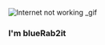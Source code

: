 ![Internet not working _gif](https://github.com/saadeghi/saadeghi/raw/master/dino.gif)
### I'm blueRab2it
